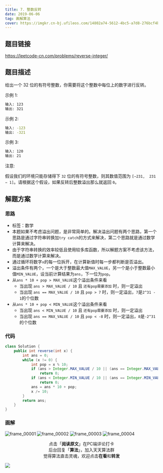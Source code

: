 ```yaml
---
title: 7. 整数反转
date: 2019-06-06
tag: 画解算法
cover: https://imgkr.cn-bj.ufileos.com/14802a74-5612-4bc5-a7d8-276bcf4b2e2d.png
---
```


## 题目链接

https://leetcode-cn.com/problems/reverse-integer/

## 题目描述

给出一个 32 位的有符号整数，你需要将这个整数中每位上的数字进行反转。

示例 1:

```bash
输入: 123
输出: 321
```

 示例 2:

```bash
输入: -123
输出: -321
```

示例 3:

```bash
输入: 120
输出: 21
```

注意:

假设我们的环境只能存储得下 `32` 位的有符号整数，则其数值范围为 `[−231,  231 − 1]`。请根据这个假设，如果反转后整数溢出那么就返回 `0`。

## 解题方案

### 思路

- 标签：数学
- 本题如果不考虑溢出问题，是非常简单的。解决溢出问题有两个思路，第一个思路是通过字符串转换加`try catch`的方式来解决，第二个思路就是通过数学计算来解决。
- 由于字符串转换的效率较低且使用较多库函数，所以解题方案不考虑该方法，而是通过数学计算来解决。
- 通过循环将数字`x`的每一位拆开，在计算新值时每一步都判断是否溢出。
- 溢出条件有两个，一个是大于整数最大值`MAX_VALUE`，另一个是小于整数最小值`MIN_VALUE`，设当前计算结果为`ans`，下一位为`pop`。
- 从`ans * 10 + pop > MAX_VALUE`这个溢出条件来看
  - 当出现 `ans > MAX_VALUE / 10` 且 `还有pop需要添加` 时，则一定溢出
  - 当出现 `ans == MAX_VALUE / 10` 且 `pop > 7` 时，则一定溢出，`7`是`2^31 - 1`的个位数
- 从`ans * 10 + pop < MIN_VALUE`这个溢出条件来看
  - 当出现 `ans < MIN_VALUE / 10` 且 `还有pop需要添加` 时，则一定溢出
  - 当出现 `ans == MAX_VALUE / 10` 且 `pop < -8` 时，则一定溢出，`8`是`-2^31`的个位数

### 代码

```java
class Solution {
    public int reverse(int x) {
        int ans = 0;
        while (x != 0) {
            int pop = x % 10;
            if (ans > Integer.MAX_VALUE / 10 || (ans == Integer.MAX_VALUE / 10 && pop > 7)) 
                return 0;
            if (ans < Integer.MIN_VALUE / 10 || (ans == Integer.MIN_VALUE / 10 && pop < -8)) 
                return 0;
            ans = ans * 10 + pop;
            x /= 10;
        }
        return ans;
    }
}
```

### 画解

![frame_00001](https://imgkr.cn-bj.ufileos.com/e8ee22b0-3f5f-46db-aa4f-eb2f4b24a962.png)
![frame_00002](https://imgkr.cn-bj.ufileos.com/7b8a8157-f324-4399-95b5-7baa473cf0b1.png)
![frame_00003](https://imgkr.cn-bj.ufileos.com/96169ff0-d525-4759-bcd6-6cbf539323e3.png)
![frame_00004](https://imgkr.cn-bj.ufileos.com/14802a74-5612-4bc5-a7d8-276bcf4b2e2d.png)


<span style="display:block;text-align:center;">点击「<strong>阅读原文</strong>」在PC端评论打卡</span>
<span style="display:block;text-align:center;">后台回复「<strong>算法</strong>」，加入天天算法群</span>
<span style="display:block;text-align:center;">觉得算法直击灵魂，欢迎点击<strong>在看</strong>和<strong>转发</strong></span>

![](https://imgkr.cn-bj.ufileos.com/c3690018-4a92-4766-ac7e-ac54dd54c093.jpg)